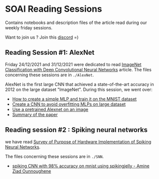 # SOAI Reading Sessions
Contains notebooks and description files of the article read during our weekly friday sessions.

Want to join us ? Join this [discord](https://discord.gg/n8BKXuCam2) =) 

## Reading Session #1: AlexNet
Friday 24/12/2021 and 31/12/2021 were dedicated to read [ImageNet Classification with Deep Convolutional Neural Networks](https://papers.nips.cc/paper/2012/file/c399862d3b9d6b76c8436e924a68c45b-Paper.pdf) article. 
The files concerning these sessions are in ```./AlexNet```.

AlexNet is the first large CNN that achieved a state-of-the-art accuracy in 2012 on the large dataset "ImageNet". 
During this session, we went over: 
* [How to create a simple MLP and train it on the MNIST dataset](https://github.com/IHIaadj/reading_sessions/blob/main/AlexNet/MNIST%20Simple%20Neural%20network.ipynb)
* [Create a CNN to avoid overfitting MLPs on large dataset](https://github.com/IHIaadj/reading_sessions/blob/main/AlexNet/CNN%20Simple.ipynb)
* [Use a pretrained Alexnet on an image](https://github.com/IHIaadj/reading_sessions/blob/main/AlexNet/Pretrained%20Alexnet.ipynb)
* [Summary of the paper](https://github.com/IHIaadj/reading_sessions/blob/main/AlexNet/summary.pdf)
## Reading session #2 : Spiking neural networks 
we have read [Survey of Purpose of Hardware Implementation of Spiking Neural Networks](https://arxiv.org/ftp/arxiv/papers/2005/2005.01467.pdf).

The files concerning these sessions are in ```./SNN```.
* [spiking CNN with 98% accuracy on mnist using spikingjelly - Amine Ziad Ounnoughene](https://github.com/IHIaadj/reading_sessions/blob/main/SNN/spiking-cnn-amine-ziad.ipynb)
